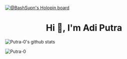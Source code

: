 

<!--
**Putra-0/Putra-0** is a ✨ _special_ ✨ repository because its `README.md` (this file) appears on your GitHub profile.

Here are some ideas to get you started:

- 🔭 I’m currently working on ...
- 🌱 I’m currently learning ...
- 👯 I’m looking to collaborate on ...
- 🤔 I’m looking for help with ...
- 💬 Ask me about ...
- 📫 How to reach me: ...
- 😄 Pronouns: ...
- ⚡ Fun fact: ...
-->

[![@BashSupn's Holopin board](https://holopin.io/api/user/board?user=BashSupn)](https://holopin.io/@BashSupn)

<h1 align="center">Hi 👋, I'm Adi Putra</h1>

![Putra-0's github stats](https://github-readme-stats.vercel.app/api?username=Putra-0&hide=["issues","prs"]&show_icons=true&theme=tokyonight&langs_count=8)

<img src="https://github-readme-stats.vercel.app/api/top-langs?username=Putra-0&show_icons=true&theme=tokyonight&locale=en&layout=compact" alt="Putra-0" />

